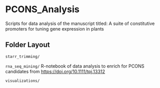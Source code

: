 # PCONS_Analysis
Scripts for data analysis of the manuscript titled: A suite of constitutive promoters for tuning gene expression in plants

## Folder Layout

`starr_trimming/`


`rna_seq_mining/`
R-notebook of data analysis to enrich for PCONS candidates from https://doi.org/10.1111/tpj.13312

`visualizations/`
